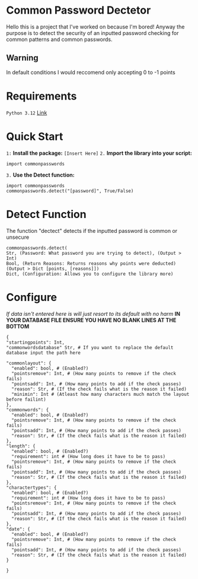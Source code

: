 # Common Password Dectetor
Hello this is a project that I've worked on because I'm bored! Anyway the purpose is to detect the security of an inputted password
checking for common patterns and common passwords.
## Warning
In default conditions I would reccomend only accepting 0 to -1 points
# Requirements
`Python 3.12` [Link](https://www.python.org/downloads/release/python-3120/)
# Quick Start
`1:` **Install the package:**
`[Insert Here]` 
`2.` **Import the library into your script:**
```
import commonpasswords
```
`3.` **Use the Detect function:**
```
import commonpasswords
commonpasswords.detect("[password]", True/False)
```
# Detect Function
The function "dectect" detects if the inputted password is common or unsecure
```
commonpasswords.detect(
Str, (Password: What password you are trying to detect), (Output > Int)
Bool, (Return Reasons: Returns reasons why points were deducted) (Output > Dict [points, [reasons]])
Dict, (Configuration: Allows you to configure the library more)
```

# Configure
*If data isn't entered here is will just resort to its default with no harm*
**IN YOUR DATABASE FILE ENSURE YOU HAVE NO BLANK LINES AT THE BOTTOM**
```
{
"startingpoints": Int,
"commonwordsdatabase" Str, # If you want to replace the default database input the path here

"commonlayout": {
  "enabled": bool, # (Enabled?)
  "pointsremove": Int, # (How many points to remove if the check fails)
  "pointsadd": Int, # (How many points to add if the check passes)
  "reason": Str, # (If the check fails what is the reason it failed)
  "minimin": Int # (Atleast how many characters much match the layout before failint)
},
"commonwords": {
  "enabled": bool, # (Enabled?)
  "pointsremove": Int, # (How many points to remove if the check fails)
  "pointsadd": Int, # (How many points to add if the check passes)
  "reason": Str, # (If the check fails what is the reason it failed)
},
"length": {
  "enabled": bool, # (Enabled?)
  "requirement": int # (How long does it have to be to pass)
  "pointsremove": Int, # (How many points to remove if the check fails)
  "pointsadd": Int, # (How many points to add if the check passes)
  "reason": Str, # (If the check fails what is the reason it failed)
},
"charactertypes": {
  "enabled": bool, # (Enabled?)
  "requirement": int # (How long does it have to be to pass)
  "pointsremove": Int, # (How many points to remove if the check fails)
  "pointsadd": Int, # (How many points to add if the check passes)
  "reason": Str, # (If the check fails what is the reason it failed)
},
"date": {
  "enabled": bool, # (Enabled?)
  "pointsremove": Int, # (How many points to remove if the check fails)
  "pointsadd": Int, # (How many points to add if the check passes)
  "reason": Str, # (If the check fails what is the reason it failed)
}

}
```

